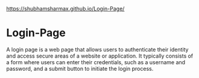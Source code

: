 https://shubhamsharmax.github.io/Login-Page/

# Login-Page
A login page is a web page that allows users to authenticate their identity and access secure areas of a website or application. It typically consists of a form where users can enter their credentials, such as a username and password, and a submit button to initiate the login process.


